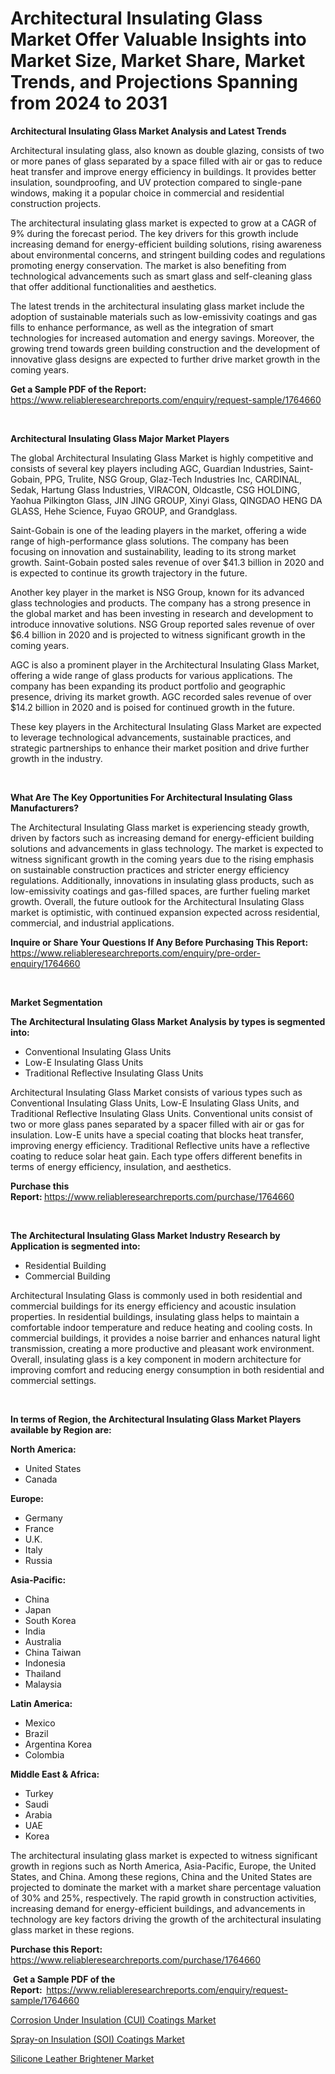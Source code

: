 <p><h1>Architectural Insulating Glass Market Offer Valuable Insights into Market Size, Market Share, Market Trends, and Projections Spanning from 2024 to 2031</h1></p><p><strong>Architectural Insulating Glass Market Analysis and Latest Trends</strong></p>
<p><p>Architectural insulating glass, also known as double glazing, consists of two or more panes of glass separated by a space filled with air or gas to reduce heat transfer and improve energy efficiency in buildings. It provides better insulation, soundproofing, and UV protection compared to single-pane windows, making it a popular choice in commercial and residential construction projects.</p><p>The architectural insulating glass market is expected to grow at a CAGR of 9% during the forecast period. The key drivers for this growth include increasing demand for energy-efficient building solutions, rising awareness about environmental concerns, and stringent building codes and regulations promoting energy conservation. The market is also benefiting from technological advancements such as smart glass and self-cleaning glass that offer additional functionalities and aesthetics.</p><p>The latest trends in the architectural insulating glass market include the adoption of sustainable materials such as low-emissivity coatings and gas fills to enhance performance, as well as the integration of smart technologies for increased automation and energy savings. Moreover, the growing trend towards green building construction and the development of innovative glass designs are expected to further drive market growth in the coming years.</p></p>
<p><strong>Get a Sample PDF of the Report:&nbsp;</strong> <a href="https://www.reliableresearchreports.com/enquiry/request-sample/1764660">https://www.reliableresearchreports.com/enquiry/request-sample/1764660</a></p>
<p>&nbsp;</p>
<p><strong>Architectural Insulating Glass Major Market Players</strong></p>
<p><p>The global Architectural Insulating Glass Market is highly competitive and consists of several key players including AGC, Guardian Industries, Saint-Gobain, PPG, Trulite, NSG Group, Glaz-Tech Industries Inc, CARDINAL, Sedak, Hartung Glass Industries, VIRACON, Oldcastle, CSG HOLDING, Yaohua Pilkington Glass, JIN JING GROUP, Xinyi Glass, QINGDAO HENG DA GLASS, Hehe Science, Fuyao GROUP, and Grandglass.</p><p>Saint-Gobain is one of the leading players in the market, offering a wide range of high-performance glass solutions. The company has been focusing on innovation and sustainability, leading to its strong market growth. Saint-Gobain posted sales revenue of over $41.3 billion in 2020 and is expected to continue its growth trajectory in the future.</p><p>Another key player in the market is NSG Group, known for its advanced glass technologies and products. The company has a strong presence in the global market and has been investing in research and development to introduce innovative solutions. NSG Group reported sales revenue of over $6.4 billion in 2020 and is projected to witness significant growth in the coming years.</p><p>AGC is also a prominent player in the Architectural Insulating Glass Market, offering a wide range of glass products for various applications. The company has been expanding its product portfolio and geographic presence, driving its market growth. AGC recorded sales revenue of over $14.2 billion in 2020 and is poised for continued growth in the future.</p><p>These key players in the Architectural Insulating Glass Market are expected to leverage technological advancements, sustainable practices, and strategic partnerships to enhance their market position and drive further growth in the industry.</p></p>
<p>&nbsp;</p>
<p><strong>What Are The Key Opportunities For Architectural Insulating Glass Manufacturers?</strong></p>
<p><p>The Architectural Insulating Glass market is experiencing steady growth, driven by factors such as increasing demand for energy-efficient building solutions and advancements in glass technology. The market is expected to witness significant growth in the coming years due to the rising emphasis on sustainable construction practices and stricter energy efficiency regulations. Additionally, innovations in insulating glass products, such as low-emissivity coatings and gas-filled spaces, are further fueling market growth. Overall, the future outlook for the Architectural Insulating Glass market is optimistic, with continued expansion expected across residential, commercial, and industrial applications.</p></p>
<p><strong>Inquire or Share Your Questions If Any Before Purchasing This Report:</strong> <a href="https://www.reliableresearchreports.com/enquiry/pre-order-enquiry/1764660">https://www.reliableresearchreports.com/enquiry/pre-order-enquiry/1764660</a></p>
<p>&nbsp;</p>
<p><strong>Market Segmentation</strong></p>
<p><strong>The Architectural Insulating Glass Market Analysis by types is segmented into:</strong></p>
<p><ul><li>Conventional Insulating Glass Units</li><li>Low-E Insulating Glass Units</li><li>Traditional Reflective Insulating Glass Units</li></ul></p>
<p><p>Architectural Insulating Glass Market consists of various types such as Conventional Insulating Glass Units, Low-E Insulating Glass Units, and Traditional Reflective Insulating Glass Units. Conventional units consist of two or more glass panes separated by a spacer filled with air or gas for insulation. Low-E units have a special coating that blocks heat transfer, improving energy efficiency. Traditional Reflective units have a reflective coating to reduce solar heat gain. Each type offers different benefits in terms of energy efficiency, insulation, and aesthetics.</p></p>
<p><strong>Purchase this Report:&nbsp;</strong><a href="https://www.reliableresearchreports.com/purchase/1764660">https://www.reliableresearchreports.com/purchase/1764660</a></p>
<p>&nbsp;</p>
<p><strong>The Architectural Insulating Glass Market Industry Research by Application is segmented into:</strong></p>
<p><ul><li>Residential Building</li><li>Commercial Building</li></ul></p>
<p><p>Architectural Insulating Glass is commonly used in both residential and commercial buildings for its energy efficiency and acoustic insulation properties. In residential buildings, insulating glass helps to maintain a comfortable indoor temperature and reduce heating and cooling costs. In commercial buildings, it provides a noise barrier and enhances natural light transmission, creating a more productive and pleasant work environment. Overall, insulating glass is a key component in modern architecture for improving comfort and reducing energy consumption in both residential and commercial settings.</p></p>
<p>&nbsp;</p>
<p><strong>In terms of Region, the Architectural Insulating Glass Market Players available by Region are:</strong></p>
<p>
    <p> <strong> North America: </strong>
        <ul>
            <li>United States</li>
            <li>Canada</li>
        </ul>
        </p> 
    <p> <strong> Europe: </strong>
        <ul>
            <li>Germany</li>
            <li>France</li>
            <li>U.K.</li>
            <li>Italy</li>
            <li>Russia</li>
        </ul>
        </p> 
    <p> <strong> Asia-Pacific: </strong>
        <ul>
            <li>China</li>
            <li>Japan</li>
            <li>South Korea</li>
            <li>India</li>
            <li>Australia</li>
            <li>China Taiwan</li>
            <li>Indonesia</li>
            <li>Thailand</li>
            <li>Malaysia</li>
        </ul>
        </p> 
    <p> <strong> Latin America: </strong>
        <ul>
            <li>Mexico</li>
            <li>Brazil</li>
            <li>Argentina Korea</li>
            <li>Colombia</li>
        </ul>
        </p> 
    <p> <strong> Middle East & Africa: </strong>
        <ul>
            <li>Turkey</li>
            <li>Saudi</li>
            <li>Arabia</li>
            <li>UAE</li>
            <li>Korea</li>
        </ul>
    </p>
    </p>
<p><p>The architectural insulating glass market is expected to witness significant growth in regions such as North America, Asia-Pacific, Europe, the United States, and China. Among these regions, China and the United States are projected to dominate the market with a market share percentage valuation of 30% and 25%, respectively. The rapid growth in construction activities, increasing demand for energy-efficient buildings, and advancements in technology are key factors driving the growth of the architectural insulating glass market in these regions.</p></p>
<p><strong>Purchase this Report: </strong><a href="https://www.reliableresearchreports.com/purchase/1764660">https://www.reliableresearchreports.com/purchase/1764660</a></p>
<p>&nbsp;<strong>Get a Sample PDF of the Report:&nbsp;&nbsp;</strong><a href="https://www.reliableresearchreports.com/enquiry/request-sample/1764660">https://www.reliableresearchreports.com/enquiry/request-sample/1764660</a></p>
<p><strong></strong></p>
<p><p><a href="https://github.com/Alonsoolds3wq1d81czn8rbol/Market-Research-Report-List-1/blob/main/corrosion-under-insulation-cui-coatings-market.md">Corrosion Under Insulation (CUI) Coatings Market</a></p><p><a href="https://github.com/yemakinde/Market-Research-Report-List-1/blob/main/spray-on-insulation-soi-coatings-market.md">Spray-on Insulation (SOI) Coatings Market</a></p><p><a href="https://github.com/jsmusil/Market-Research-Report-List-2/blob/main/silicone-leather-brightener-market.md">Silicone Leather Brightener Market</a></p></p>